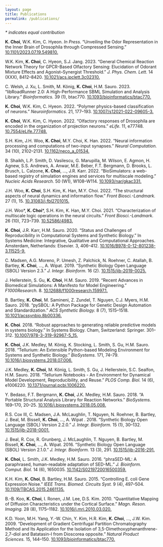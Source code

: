 ```yaml
---
layout: page
title: Publications
permalink: /publications/
---
```


_\* indicates equal contribution_

**K. Choi**, W.K. Kim, C. Hyeon. _In Press._ “Unveiling the Odor Representation in the Inner Brain of Drosophila through Compressed Sensing.” [10.1101/2023.07.19.549810.](https://doi.org/10.1101/2023.07.19.549810)

W.K. Kim, **K. Choi**, C. Hyeon, S.J. Jang. 2023. “General Chemical Reaction Network Theory for GPCR-Based Olfactory Sensing: Elucidation of Odorant Mixture Effects and Agonist–Synergist Threshold.” _J. Phys. Chem. Lett._ 14 (XXX), 8412–8420. [10.1021/acs.jpclett.3c02310.](https://doi.org/10.1021/acs.jpclett.3c02310)

C. Welsh, J. Xu, L. Smith, M. König, **K. Choi**, H.M. Sauro. 2023. “libRoadRunner 2.0: A High-Performance SBML Simulation and Analysis Library.” _Bioinformatics._ 39 (1), btac770. [10.1093/bioinformatics/btac770.](https://doi.org/10.1093/bioinformatics/btac770)

**K. Choi**, W.K. Kim, C. Hyeon. 2022. “Polymer physics-based classification of neurons.” _Neuroinformatics._ 21, 177–193. [10.1007/s12021-022-09605-3.](https://doi.org/10.1007/s12021-022-09605-3)

**K. Choi**, W.K. Kim, C. Hyeon. 2022. “Olfactory responses of Drosophila are encoded in the organization of projection neurons.” _eLife._ 11, e77748. [10.7554/eLife.77748.](https://doi.org/10.7554/eLife.77748)

S.H. Kim, J.H. Woo, **K. Choi**, M.Y. Choi, K. Han. 2022. “Neural information processing and computations of two-input synapses.” _Neural Computation._ 34 (10), 2102–2131. [10.1162/neco_a_01534.](https://doi.org/10.1162/neco_a_01534)

B. Shaikh, L.P. Smith, D. Vasilescu, G. Marupilla, M. Wilson, E. Agmon, H. Agnew, S.S. Andrews, A. Anwar, M.E. Beber, F.T. Bergmann, D. Brooks, L. Brusch, L. Calzone, **K. Choi**, …, J.R. Karr. 2022. “BioSimulators: a web-based registry of simulation engines and services for multiscale modeling.” _Nucleic Acids Research._ 50 (W1), W108–W114. [10.1093/nar/gkac331.](https://doi.org/10.1093/nar/gkac331)

J.H. Woo, **K. Choi**, S.H. Kim, K. Han, M.Y. Choi. 2022. “The structural aspects of neural dynamics and information flow.” _Front Biosci.-Landmark._ 27 (1), 15. [10.31083/j.fbl2701015.](https://doi.org/10.31083/j.fbl2701015)

J.H. Woo\*, **K. Choi**\*, S.H. Kim, K. Han, M.Y. Choi. 2021. “Characterization of multiscale logic operations in the neural circuits.” _Front Biosci.-Landmark._ 26 (10), 723–739. [10.52586/4983.](https://doi.org/10.52586/4983)

**K. Choi**, J.R. Karr, H.M. Sauro. 2020. “Status and Challenges of Reproducibility in Computational Systems and Synthetic Biology.” In Systems Medicine: Integrative, Qualitative and Computational Approaches. Amsterdam, Netherlands: Elsevier. 3, 406–412. [10.1016/B978-0-12-801238-3.11525-9.](https://doi.org/10.1016/B978-0-12-801238-3.11525-9)

C. Madsen, A.G. Moreno, P. Umesh, Z. Palchick, N. Roehner, C. Atallah, B. Bartley, **K. Choi**, …, A. Wipat. 2019. “Synthetic Biology Open Language (SBOL) Version 2.3.” _J. Integr. Bioinform._ 16 (2). [10.1515/jib-2019-0025.](https://doi.org/10.1515/jib-2019-0025)

J. Hellerstein, S. Gu, **K. Choi**, H.M. Sauro. 2019. “Recent Advances in Biomedical Simulations: A Manifesto for Model Engineering.” _F1000Research._ 8. [10.12688/f1000research.15997.1.](https://doi.org/10.12688/f1000research.15997.1)

B. Bartley, **K. Choi**, M. Samineni, Z. Zundel, T. Nguyen, C.J. Myers, H.M. Sauro. 2018. “pySBOL: A Python Package for Genetic Design Automation and Standardization.” _ACS Synthetic Biology._ 8 (7), 1515–1518. [10.1021/acssynbio.8b00336.](https://doi.org/10.1021/acssynbio.8b00336)

**K. Choi**. 2018. “Robust approaches to generating reliable predictive models in systems biology.” In Systems Biology. Cham, Switzerland: Springer. 301–312. [10.1007/978-3-319-92967-5_15.](https://doi.org/10.1007/978-3-319-92967-5_15)

**K. Choi**, J.K. Medley, M. König, K. Stocking, L. Smith, S. Gu, H.M. Sauro. 2018. “Tellurium: An Extensible Python-based Modeling Environment for Systems and Synthetic Biology.” _BioSystems._ 171, 74–79. [10.1016/j.biosystems.2018.07.006.](https://doi.org/10.1016/j.biosystems.2018.07.006)

J.K. Medley, **K. Choi**, M. König, L. Smith, S. Gu, J. Hellerstein, S.C. Sealfon, H.M. Sauro. 2018. “Tellurium Notebooks - An Environment for Dynamical Model Development, Reproducibility, and Reuse.” _PLOS Comp. Biol._ 14 (6), e1006220. [10.1371/journal.pcbi.1006220.](https://doi.org/10.1371/journal.pcbi.1006220)

Y. Bedaso, F.T. Bergmann, **K. Choi**, J.K. Medley, H.M. Sauro. 2018. “A Portable Structural Analysis Library for Reaction Networks.” _BioSystems._ 169–170, 20–25. [10.1016/j.biosystems.2018.05.008.](https://doi.org/10.1016/j.biosystems.2018.05.008)

R.S. Cox III, C. Madsen, J.A. McLaughlin, T. Nguyen, N. Roehner, B. Bartley, J. Beal, M. Bissell, **K. Choi**, …, A. Wipat . 2018. “Synthetic Biology Open Language (SBOL) Version 2.2.0.” _J. Integr. Bioinform._ 15 (1), 30–132. [10.1515/jib-2018-0001.](https://doi.org/10.1515/jib-2018-0001)

J. Beal, R. Cox, R. Grunberg, J. McLaughlin, T. Nguyen, B. Bartley, M. Bissell, **K. Choi**, …, A. Wipat. 2016. “Synthetic Biology Open Language (SBOL) Version 2.1.0.” _J. Integr. Bioinform._ 13 (3), 291. [10.1515/jib-2016-291.](https://doi.org/10.1515/jib-2016-291)

**K. Choi**, L. Smith, J.K. Medley, H.M. Sauro. 2016. “phraSED-ML: A paraphrased, human-readable adaptation of SED-ML.” _J. Bioinform. Comput. Biol._ 14 (6), 1650035. [10.1142/S0219720016500359.](https://doi.org/10.1142/S0219720016500359)

K.H. Kim, **K. Choi**, B. Bartley, H.M. Sauro. 2015. “Controlling E. coli Gene Expression Noise.” _IEEE Trans. Biomed. Circuits Syst._ 9 (4), 497–504. [10.1109/TBCAS.2015.2461135.](https://doi.org/10.1109/TBCAS.2015.2461135)

B.-B. Koo, **K. Choi**, I. Ronen, J.M. Lee, D.S. Kim. 2010. “Quantitative Mapping of Diffusion Characteristics under the Cortical Surface.” _Magn. Reson. Imaging._ 28 (8), 1175–1182. [10.1016/j.mri.2010.03.020.](https://doi.org/10.1016/j.mri.2010.03.020)

K.D. Yoon, M.H. Yang, Y.-W. Chin, Y. Kim, H.R. Kim, **K. Choi**, …, J.W. Kim. 2009. “Development of Gradient Centrifugal Partition Chromatography Method and Its Application for the Isolation of 3,5-Dimethoxyphenanthrene-2,7-diol and Batatasin-I from Dioscorea opposite.” _Natural Product Sciences._ 15, 144–150. [10.1093/bioinformatics/btac770.](https://doi.org/10.1093/bioinformatics/btac770)

